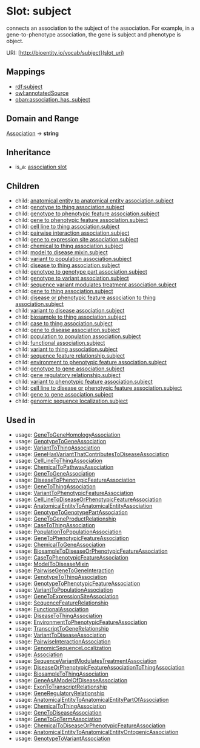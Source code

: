 # Slot: subject


connects an association to the subject of the association. For example, in a gene-to-phenotype association, the gene is subject and phenotype is object.

URI: [http://bioentity.io/vocab/subject](slot_uri)
## Mappings

 * [rdf:subject](http://purl.obolibrary.org/obo/rdf_subject)
 * [owl:annotatedSource](http://purl.obolibrary.org/obo/owl_annotatedSource)
 * [oban:association_has_subject](http://purl.obolibrary.org/obo/oban_association_has_subject)
## Domain and Range

[Association](Association.md) -> **string**
## Inheritance

 *  is_a: [association slot](association_slot.md)
## Children

 *  child: [anatomical entity to anatomical entity association.subject](anatomical_entity_to_anatomical_entity_association_subject.md)
 *  child: [genotype to thing association.subject](genotype_to_thing_association_subject.md)
 *  child: [genotype to phenotypic feature association.subject](genotype_to_phenotypic_feature_association_subject.md)
 *  child: [gene to phenotypic feature association.subject](gene_to_phenotypic_feature_association_subject.md)
 *  child: [cell line to thing association.subject](cell_line_to_thing_association_subject.md)
 *  child: [pairwise interaction association.subject](pairwise_interaction_association_subject.md)
 *  child: [gene to expression site association.subject](gene_to_expression_site_association_subject.md)
 *  child: [chemical to thing association.subject](chemical_to_thing_association_subject.md)
 *  child: [model to disease mixin.subject](model_to_disease_mixin_subject.md)
 *  child: [variant to population association.subject](variant_to_population_association_subject.md)
 *  child: [disease to thing association.subject](disease_to_thing_association_subject.md)
 *  child: [genotype to genotype part association.subject](genotype_to_genotype_part_association_subject.md)
 *  child: [genotype to variant association.subject](genotype_to_variant_association_subject.md)
 *  child: [sequence variant modulates treatment association.subject](sequence_variant_modulates_treatment_association_subject.md)
 *  child: [gene to thing association.subject](gene_to_thing_association_subject.md)
 *  child: [disease or phenotypic feature association to thing association.subject](disease_or_phenotypic_feature_association_to_thing_association_subject.md)
 *  child: [variant to disease association.subject](variant_to_disease_association_subject.md)
 *  child: [biosample to thing association.subject](biosample_to_thing_association_subject.md)
 *  child: [case to thing association.subject](case_to_thing_association_subject.md)
 *  child: [gene to disease association.subject](gene_to_disease_association_subject.md)
 *  child: [population to population association.subject](population_to_population_association_subject.md)
 *  child: [functional association.subject](functional_association_subject.md)
 *  child: [variant to thing association.subject](variant_to_thing_association_subject.md)
 *  child: [sequence feature relationship.subject](sequence_feature_relationship_subject.md)
 *  child: [environment to phenotypic feature association.subject](environment_to_phenotypic_feature_association_subject.md)
 *  child: [genotype to gene association.subject](genotype_to_gene_association_subject.md)
 *  child: [gene regulatory relationship.subject](gene_regulatory_relationship_subject.md)
 *  child: [variant to phenotypic feature association.subject](variant_to_phenotypic_feature_association_subject.md)
 *  child: [cell line to disease or phenotypic feature association.subject](cell_line_to_disease_or_phenotypic_feature_association_subject.md)
 *  child: [gene to gene association.subject](gene_to_gene_association_subject.md)
 *  child: [genomic sequence localization.subject](genomic_sequence_localization_subject.md)
## Used in

 *  usage: [GeneToGeneHomologyAssociation](GeneToGeneHomologyAssociation.md)
 *  usage: [GenotypeToGeneAssociation](GenotypeToGeneAssociation.md)
 *  usage: [VariantToThingAssociation](VariantToThingAssociation.md)
 *  usage: [GeneHasVariantThatContributesToDiseaseAssociation](GeneHasVariantThatContributesToDiseaseAssociation.md)
 *  usage: [CellLineToThingAssociation](CellLineToThingAssociation.md)
 *  usage: [ChemicalToPathwayAssociation](ChemicalToPathwayAssociation.md)
 *  usage: [GeneToGeneAssociation](GeneToGeneAssociation.md)
 *  usage: [DiseaseToPhenotypicFeatureAssociation](DiseaseToPhenotypicFeatureAssociation.md)
 *  usage: [GeneToThingAssociation](GeneToThingAssociation.md)
 *  usage: [VariantToPhenotypicFeatureAssociation](VariantToPhenotypicFeatureAssociation.md)
 *  usage: [CellLineToDiseaseOrPhenotypicFeatureAssociation](CellLineToDiseaseOrPhenotypicFeatureAssociation.md)
 *  usage: [AnatomicalEntityToAnatomicalEntityAssociation](AnatomicalEntityToAnatomicalEntityAssociation.md)
 *  usage: [GenotypeToGenotypePartAssociation](GenotypeToGenotypePartAssociation.md)
 *  usage: [GeneToGeneProductRelationship](GeneToGeneProductRelationship.md)
 *  usage: [CaseToThingAssociation](CaseToThingAssociation.md)
 *  usage: [PopulationToPopulationAssociation](PopulationToPopulationAssociation.md)
 *  usage: [GeneToPhenotypicFeatureAssociation](GeneToPhenotypicFeatureAssociation.md)
 *  usage: [ChemicalToGeneAssociation](ChemicalToGeneAssociation.md)
 *  usage: [BiosampleToDiseaseOrPhenotypicFeatureAssociation](BiosampleToDiseaseOrPhenotypicFeatureAssociation.md)
 *  usage: [CaseToPhenotypicFeatureAssociation](CaseToPhenotypicFeatureAssociation.md)
 *  usage: [ModelToDiseaseMixin](ModelToDiseaseMixin.md)
 *  usage: [PairwiseGeneToGeneInteraction](PairwiseGeneToGeneInteraction.md)
 *  usage: [GenotypeToThingAssociation](GenotypeToThingAssociation.md)
 *  usage: [GenotypeToPhenotypicFeatureAssociation](GenotypeToPhenotypicFeatureAssociation.md)
 *  usage: [VariantToPopulationAssociation](VariantToPopulationAssociation.md)
 *  usage: [GeneToExpressionSiteAssociation](GeneToExpressionSiteAssociation.md)
 *  usage: [SequenceFeatureRelationship](SequenceFeatureRelationship.md)
 *  usage: [FunctionalAssociation](FunctionalAssociation.md)
 *  usage: [DiseaseToThingAssociation](DiseaseToThingAssociation.md)
 *  usage: [EnvironmentToPhenotypicFeatureAssociation](EnvironmentToPhenotypicFeatureAssociation.md)
 *  usage: [TranscriptToGeneRelationship](TranscriptToGeneRelationship.md)
 *  usage: [VariantToDiseaseAssociation](VariantToDiseaseAssociation.md)
 *  usage: [PairwiseInteractionAssociation](PairwiseInteractionAssociation.md)
 *  usage: [GenomicSequenceLocalization](GenomicSequenceLocalization.md)
 *  usage: [Association](Association.md)
 *  usage: [SequenceVariantModulatesTreatmentAssociation](SequenceVariantModulatesTreatmentAssociation.md)
 *  usage: [DiseaseOrPhenotypicFeatureAssociationToThingAssociation](DiseaseOrPhenotypicFeatureAssociationToThingAssociation.md)
 *  usage: [BiosampleToThingAssociation](BiosampleToThingAssociation.md)
 *  usage: [GeneAsAModelOfDiseaseAssociation](GeneAsAModelOfDiseaseAssociation.md)
 *  usage: [ExonToTranscriptRelationship](ExonToTranscriptRelationship.md)
 *  usage: [GeneRegulatoryRelationship](GeneRegulatoryRelationship.md)
 *  usage: [AnatomicalEntityToAnatomicalEntityPartOfAssociation](AnatomicalEntityToAnatomicalEntityPartOfAssociation.md)
 *  usage: [ChemicalToThingAssociation](ChemicalToThingAssociation.md)
 *  usage: [GeneToDiseaseAssociation](GeneToDiseaseAssociation.md)
 *  usage: [GeneToGoTermAssociation](GeneToGoTermAssociation.md)
 *  usage: [ChemicalToDiseaseOrPhenotypicFeatureAssociation](ChemicalToDiseaseOrPhenotypicFeatureAssociation.md)
 *  usage: [AnatomicalEntityToAnatomicalEntityOntogenicAssociation](AnatomicalEntityToAnatomicalEntityOntogenicAssociation.md)
 *  usage: [GenotypeToVariantAssociation](GenotypeToVariantAssociation.md)
